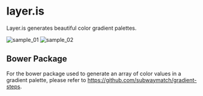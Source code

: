 # layer.is

Layer.is generates beautiful color gradient palettes. 

![sample_01](https://user-images.githubusercontent.com/1064036/39589226-798919ee-4eb2-11e8-8abf-2697c450c3f0.png)
![sample_02](https://user-images.githubusercontent.com/1064036/39589227-79a8d75c-4eb2-11e8-94d8-2fcface8c108.png)


## Bower Package

For the bower package used to generate an array of color values in a gradient palette, please refer to https://github.com/subwaymatch/gradient-steps. 
